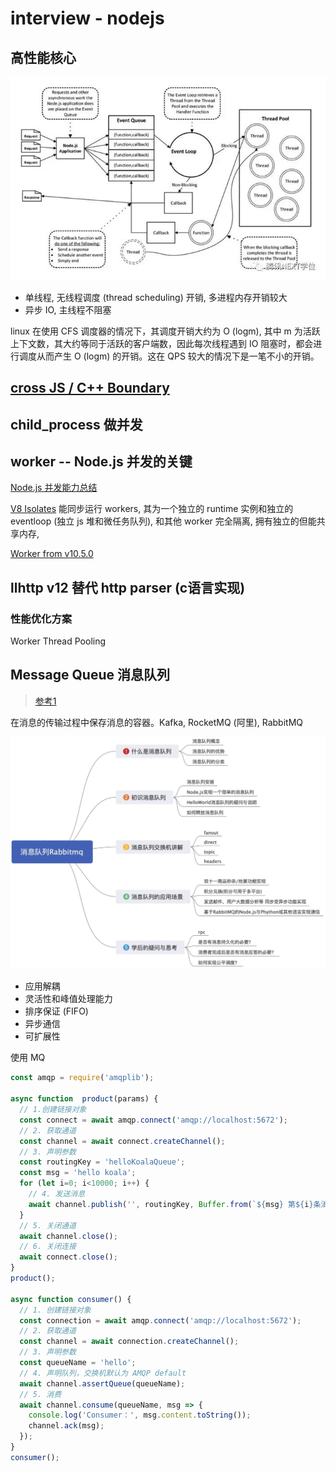 # interview - nodejs

## 高性能核心

![eventloop](../../assets/img/interview-nodejs-eventloop.jpg)

- 单线程, 无线程调度 (thread scheduling) 开销, 多进程内存开销较大
- 异步 IO, 主线程不阻塞

linux 在使用 CFS 调度器的情况下，其调度开销大约为 O (logm), 其中 m 为活跃上下文数，其大约等同于活跃的客户端数，因此每次线程遇到 IO 阻塞时，都会进行调度从而产生 O (logm) 的开销。这在 QPS 较大的情况下是一笔不小的开销。

## [cross JS / C++ Boundary](https://blog.insiderattack.net/crossing-the-js-c-boundary-advanced-nodejs-internals-part-1-cb52957758d8)

## child_process 做并发

## worker -- Node.js 并发的关键

[Node.js 并发能力总结](https://zhuanlan.zhihu.com/p/353685224)

[V8 Isolates](https://v8docs.nodesource.com/node-0.8/d5/dda/classv8_1_1_isolate.html) 能同步运行 workers, 其为一个独立的 runtime 实例和独立的 eventloop (独立 js 堆和微任务队列), 和其他 worker 完全隔离, 拥有独立的但能共享内存,

[Worker from v10.5.0](https://blog.insiderattack.net/deep-dive-into-worker-threads-in-node-js-e75e10546b11)

## llhttp v12 替代 http parser (c语言实现)

### 性能优化方案

Worker Thread Pooling

## Message Queue 消息队列

> [参考1](https://juejin.im/post/5dd8cd7ae51d4523501f7331)

在消息的传输过程中保存消息的容器。Kafka, RocketMQ (阿里), RabbitMQ

![message queue](../../assets/img/interview-nodejs-mq.png)

- 应用解耦
- 灵活性和峰值处理能力
- 排序保证 (FIFO)
- 异步通信
- 可扩展性

使用 MQ

```js
const amqp = require('amqplib');

async function  product(params) {
  // 1.创建链接对象
  const connect = await amqp.connect('amqp://localhost:5672');
  // 2. 获取通道
  const channel = await connect.createChannel();
  // 3. 声明参数
  const routingKey = 'helloKoalaQueue';
  const msg = 'hello koala';
  for (let i=0; i<10000; i++) {
    // 4. 发送消息
    await channel.publish('', routingKey, Buffer.from(`${msg} 第${i}条消息`));
  }
  // 5. 关闭通道
  await channel.close();
  // 6. 关闭连接
  await connect.close();
}
product();

async function consumer() {
  // 1. 创建链接对象
  const connection = await amqp.connect('amqp://localhost:5672');
  // 2. 获取通道
  const channel = await connection.createChannel();
  // 3. 声明参数
  const queueName = 'hello';
  // 4. 声明队列，交换机默认为 AMQP default
  await channel.assertQueue(queueName);
  // 5. 消费
  await channel.consume(queueName, msg => {
    console.log('Consumer：', msg.content.toString());
    channel.ack(msg);
  });
}
consumer();
```
